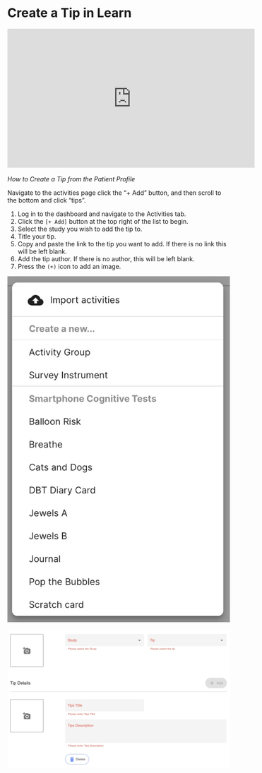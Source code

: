 # Create a Tip in Learn

<iframe width="560" height="315" src="https://www.youtube.com/embed/5Hf3CPCgC50" title="YouTube video player" frameborder="0" allow="accelerometer; autoplay; clipboard-write; encrypted-media; gyroscope; picture-in-picture" allowfullscreen></iframe>

*How to Create a Tip from the Patient Profile*

Navigate to the activities page click the “+ Add” button, and then scroll to the bottom and click “tips”.

1. Log in to the dashboard and navigate to the Activities tab.
2. Click the `[+ Add]` button at the top right of the list to begin.
3. Select the study you wish to add the tip to.
4. Title your tip.
5. Copy and paste the link to the tip you want to add. If there is no link this will be left blank.
6. Add the tip author. If there is no author, this will be left blank.
7. Press the `(+)` icon to add an image.

![](../../06-start_here/06-activities/assets/activity_menu.jpg)

![](../../06-start_here/06-activities/assets/new_tip.jpg)
